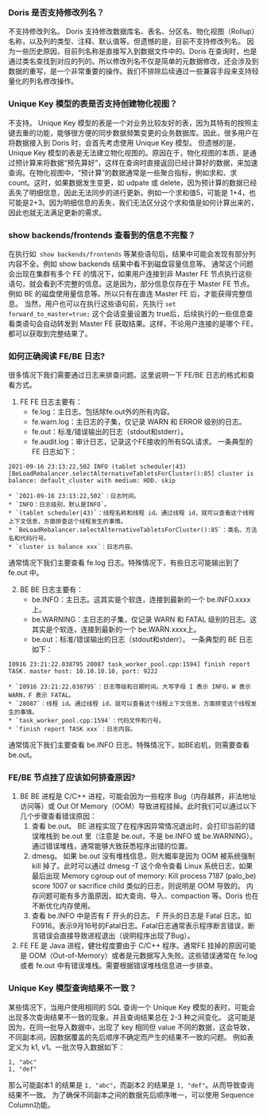 ### Doris 是否支持修改列名？
不支持修改列名。
Doris 支持修改数据库名、表名、分区名、物化视图（Rollup）名称，以及列的类型、注释、默认值等。但遗憾的是，目前不支持修改列名。
因为一些历史原因，目前列名称是直接写入到数据文件中的。Doris 在查询时，也是通过类名查找到对应的列的。所以修改列名不仅是简单的元数据修改，还会涉及到数据的重写，是一个非常重要的操作。我们不排除后续通过一些兼容手段来支持轻量化的列名修改操作。

### Unique Key 模型的表是否支持创建物化视图？
不支持。
Unique Key 模型的表是一个对业务比较友好的表，因为其特有的按照主键去重的功能，能够很方便的同步数据频繁变更的业务数据库。因此，很多用户在将数据接入到 Doris 时，会首先考虑使用 Unique Key 模型。
但遗憾的是，Unique Key 模型的表是无法建立物化视图的。原因在于，物化视图的本质，是通过预计算来将数据“预先算好”，这样在查询时直接返回已经计算好的数据，来加速查询。在物化视图中，“预计算”的数据通常是一些聚合指标，例如求和、求 count。这时，如果数据发生变更，如 udpate 或 delete，因为预计算的数据已经丢失了明细信息，因此无法同步的进行更新。例如一个求和值5，可能是 1+4，也可能是2+3。因为明细信息的丢失，我们无法区分这个求和值是如何计算出来的，因此也就无法满足更新的需求。

### show backends/frontends 查看到的信息不完整？
在执行如` show backends/frontends` 等某些语句后，结果中可能会发现有部分列内容不全。例如 show backends 结果中看不到磁盘容量信息等。
通常这个问题会出现在集群有多个 FE 的情况下，如果用户连接到非 Master FE 节点执行这些语句，就会看到不完整的信息。这是因为，部分信息仅存在于 Master FE 节点。例如 BE 的磁盘使用量信息等。所以只有在直连 Master FE 后，才能获得完整信息。
当然，用户也可以在执行这些语句前，先执行 `set forward_to_master=true;` 这个会话变量设置为 true后，后续执行的一些信息查看类语句会自动转发到 Master FE 获取结果。这样，不论用户连接的是哪个  FE，都可以获取到完整结果了。

### 如何正确阅读 FE/BE 日志?
很多情况下我们需要通过日志来排查问题。这里说明一下 FE/BE 日志的格式和查看方式。
1. FE
FE 日志主要有：
	* fe.log：主日志。包括除fe.out外的所有内容。
	* fe.warn.log：主日志的子集，仅记录 WARN 和 ERROR 级别的日志。
	* fe.out：标准/错误输出的日志（stdout和stderr）。
	* fe.audit.log：审计日志，记录这个FE接收的所有SQL请求。
一条典型的 FE 日志如下：
```
2021-09-16 23:13:22,502 INFO (tablet scheduler|43) [BeLoadRebalancer.selectAlternativeTabletsForCluster():85] cluster is balance: default_cluster with medium: HDD. skip
```
	* `2021-09-16 23:13:22,502`：日志时间。
	* `INFO：日志级别，默认是INFO`。
	* `(tablet scheduler|43)`：线程名称和线程 id。通过线程 id，就可以查看这个线程上下文信息，方面排查这个线程发生的事情。
	* `BeLoadRebalancer.selectAlternativeTabletsForCluster():85`：类名、方法名和代码行号。
	* `cluster is balance xxx`：日志内容。

通常情况下我们主要查看 fe.log 日志。特殊情况下，有些日志可能输出到了 fe.out 中。

2. BE
BE 日志主要有：
	* be.INFO：主日志。这其实是个软连，连接到最新的一个 be.INFO.xxxx上。
	* be.WARNING：主日志的子集，仅记录 WARN 和 FATAL 级别的日志。这其实是个软连，连接到最新的一个 be.WARN.xxxx上。
	* be.out：标准/错误输出的日志（stdout和stderr）。
一条典型的 BE 日志如下：
```
I0916 23:21:22.038795 28087 task_worker_pool.cpp:1594] finish report TASK. master host: 10.10.10.10, port: 9222
```
	* `I0916 23:21:22.038795`：日志等级和日期时间。大写字母 I 表示 INFO，W 表示 WARN，F 表示 FATAL。
	* `28087`：线程 id。通过线程 id，就可以查看这个线程上下文信息，方面排查这个线程发生的事情。
	* `task_worker_pool.cpp:1594`：代码文件和行号。
	* `finish report TASK xxx`：日志内容。

通常情况下我们主要查看 be.INFO 日志。特殊情况下，如BE宕机，则需要查看 be.out。

### FE/BE 节点挂了应该如何排查原因?
1. BE
BE 进程是 C/C++ 进程，可能会因为一些程序 Bug（内存越界，非法地址访问等）或 Out Of Memory（OOM）导致进程挂掉。此时我们可以通过以下几个步骤查看错误原因：
	1. 查看 be.out。
BE 进程实现了在程序因异常情况退出时，会打印当前的错误堆栈到 be.out 里（注意是 be.out，不是 be.INFO 或 be.WARNING）。通过错误堆栈，通常能够大致获悉程序出错的位置。
	2. dmesg。
如果 be.out 没有堆栈信息，则大概率是因为 OOM 被系统强制 kill 掉了。此时可以通过 dmesg -T 这个命令查看 Linux 系统日志，如果最后出现 Memory cgroup out of memory: Kill process 7187 (palo_be) score 1007 or sacrifice child 类似的日志，则说明是 OOM 导致的。
内存问题可能有多方面原因，如大查询、导入、compaction 等。Doris 也在不断优化内存使用。
	3. 查看 be.INFO 中是否有 F 开头的日志。
F 开头的日志是 Fatal 日志。如 F0916。表示9月16号的Fatal日志。Fatal日志通常表示程序断言错误，断言错误会直接导致进程退出（说明程序出现了Bug）。
2. FE
FE 是 Java 进程，健壮程度要由于 C/C++ 程序。通常FE 挂掉的原因可能是 OOM（Out-of-Memory）或者是元数据写入失败。这些错误通常在 fe.log 或者 fe.out 中有错误堆栈。需要根据错误堆栈信息进一步排查。

### Unique Key 模型查询结果不一致？
某些情况下，当用户使用相同的 SQL 查询一个 Unique Key 模型的表时，可能会出现多次查询结果不一致的现象。并且查询结果总在 2-3 种之间变化。
这可能是因为，在同一批导入数据中，出现了 key 相同但 value 不同的数据，这会导致，不同副本间，因数据覆盖的先后顺序不确定而产生的结果不一致的问题。
例如表定义为 k1, v1。一批次导入数据如下：
```
1, "abc"
1, "def"
```
那么可能副本1 的结果是 `1, "abc"`，而副本2 的结果是 `1, "def"`。从而导致查询结果不一致。
为了确保不同副本之间的数据先后顺序唯一，可以使用 Sequence Column功能。
